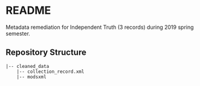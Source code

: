 # README
Metadata remediation for Independent Truth (3 records) during 2019 spring semester.

## Repository Structure

```
|-- cleaned_data
    |-- collection_record.xml
    |-- modsxml
